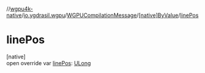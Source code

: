 //[wgpu4k-native](../../../../index.md)/[io.ygdrasil.wgpu](../../index.md)/[WGPUCompilationMessage](../index.md)/[[native]ByValue](index.md)/[linePos](line-pos.md)

# linePos

[native]\
open override var [linePos](line-pos.md): [ULong](https://kotlinlang.org/api/core/kotlin-stdlib/kotlin/-u-long/index.html)